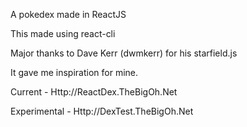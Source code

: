 A pokedex made in ReactJS


This made using react-cli 

Major thanks to Dave Kerr (dwmkerr) for his starfield.js 

It gave me inspiration for mine. 

Current - Http://ReactDex.TheBigOh.Net

Experimental - Http://DexTest.TheBigOh.Net